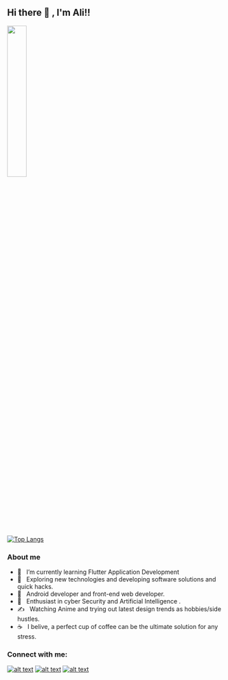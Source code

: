 ## Hi there :wave: , I'm Ali!!

<div>
  <img width="30%" src="https://github-readme-stats.vercel.app/api?username=AliArRidla&show_icons=true&theme=dracula" /> 

  [![Top Langs](https://github-readme-stats.vercel.app/api/top-langs/?username=AliArRidla&layout=compact&text_color=dracula)](https://github.com/AliArRidla/github-readme-stats)
 
</div>

### About me

- 🔭 &nbsp; I’m currently learning Flutter Application Development
- 🤔 &nbsp; Exploring new technologies and developing software solutions and quick hacks.
- 💼 &nbsp; Android developer and front-end web developer.
- 🌱 &nbsp; Enthusiast in cyber Security and Artificial Intelligence .
- ✍️ &nbsp; Watching Anime and trying out latest design trends as hobbies/side hustles.
- ☕ &nbsp; I belive, a perfect cup of coffee can be the ultimate solution for any stress. 



### Connect with me:
[![alt text][1.1]][1]
[![alt text][2.1]][2]
[![alt text][3.1]][3]


[1.1]: http://i.imgur.com/P3YfQoD.png (facebook icon with padding)
[2.1]: http://i.imgur.com/1AGmwO3.png (dribbble icon with padding)
[3.1]: http://i.imgur.com/0o48UoR.png (github icon with padding)


[1]: https://www.facebook.com/profile.php?id=100007661898469
[2]: https://dribbble.com/BeeDesigner
[3]: https://github.com/AliArRidla/



